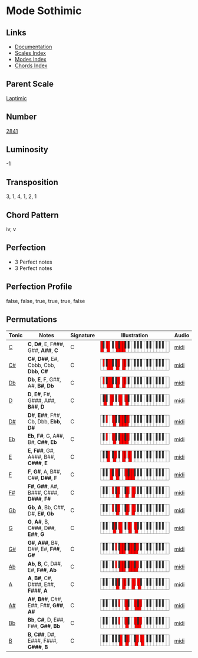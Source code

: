 # Mode Sothimic

## Links

- [Documentation](README.md)
- [Scales Index](Scales.md)
- [Modes Index](Modes.md)
- [Chords Index](Chords.md)

## Parent Scale

[Laptimic](ScaleLaptimic.md)

## Number

[2841](https://ianring.com/musictheory/scales/2841)

## Luminosity

-1

## Transposition

3, 1, 4, 1, 2, 1

## Chord Pattern

iv, v

## Perfection

- 3 Perfect notes
- 3 Perfect notes

## Perfection Profile

false, false, true, true, true, false

## Permutations

| Tonic | Notes | Signature | Illustration | Audio |
|-------|-------|-----------|--------------|-------|
| [C](ModeCNaturalSothimic.md) | **C**, **D#**, E, F###, G##, **A##**, **C** | C | ![CNaturalSothimic](ModeCNaturalSothimic.png) | [midi](https://github.com/edipermadi/music/blob/main/docs/ModeCNaturalSothimic.mid?raw=true) |
| [C#](ModeCSharpSothimic.md) | **C#**, **D##**, E#, Cbbb, Cbb, **Dbb**, **C#** | C | ![CSharpSothimic](ModeCSharpSothimic.png) | [midi](https://github.com/edipermadi/music/blob/main/docs/ModeCSharpSothimic.mid?raw=true) |
| [Db](ModeDFlatSothimic.md) | **Db**, **E**, F, G##, A#, **B#**, **Db** | C | ![DFlatSothimic](ModeDFlatSothimic.png) | [midi](https://github.com/edipermadi/music/blob/main/docs/ModeDFlatSothimic.mid?raw=true) |
| [D](ModeDNaturalSothimic.md) | **D**, **E#**, F#, G###, A##, **B##**, **D** | C | ![DNaturalSothimic](ModeDNaturalSothimic.png) | [midi](https://github.com/edipermadi/music/blob/main/docs/ModeDNaturalSothimic.mid?raw=true) |
| [D#](ModeDSharpSothimic.md) | **D#**, **E##**, F##, Cb, Dbb, **Ebb**, **D#** | C | ![DSharpSothimic](ModeDSharpSothimic.png) | [midi](https://github.com/edipermadi/music/blob/main/docs/ModeDSharpSothimic.mid?raw=true) |
| [Eb](ModeEFlatSothimic.md) | **Eb**, **F#**, G, A##, B#, **C##**, **Eb** | C | ![EFlatSothimic](ModeEFlatSothimic.png) | [midi](https://github.com/edipermadi/music/blob/main/docs/ModeEFlatSothimic.mid?raw=true) |
| [E](ModeENaturalSothimic.md) | **E**, **F##**, G#, A###, B##, **C###**, **E** | C | ![ENaturalSothimic](ModeENaturalSothimic.png) | [midi](https://github.com/edipermadi/music/blob/main/docs/ModeENaturalSothimic.mid?raw=true) |
| [F](ModeFNaturalSothimic.md) | **F**, **G#**, A, B##, C##, **D##**, **F** | C | ![FNaturalSothimic](ModeFNaturalSothimic.png) | [midi](https://github.com/edipermadi/music/blob/main/docs/ModeFNaturalSothimic.mid?raw=true) |
| [F#](ModeFSharpSothimic.md) | **F#**, **G##**, A#, B###, C###, **D###**, **F#** | C | ![FSharpSothimic](ModeFSharpSothimic.png) | [midi](https://github.com/edipermadi/music/blob/main/docs/ModeFSharpSothimic.mid?raw=true) |
| [Gb](ModeGFlatSothimic.md) | **Gb**, **A**, Bb, C##, D#, **E#**, **Gb** | C | ![GFlatSothimic](ModeGFlatSothimic.png) | [midi](https://github.com/edipermadi/music/blob/main/docs/ModeGFlatSothimic.mid?raw=true) |
| [G](ModeGNaturalSothimic.md) | **G**, **A#**, B, C###, D##, **E##**, **G** | C | ![GNaturalSothimic](ModeGNaturalSothimic.png) | [midi](https://github.com/edipermadi/music/blob/main/docs/ModeGNaturalSothimic.mid?raw=true) |
| [G#](ModeGSharpSothimic.md) | **G#**, **A##**, B#, D##, E#, **F##**, **G#** | C | ![GSharpSothimic](ModeGSharpSothimic.png) | [midi](https://github.com/edipermadi/music/blob/main/docs/ModeGSharpSothimic.mid?raw=true) |
| [Ab](ModeAFlatSothimic.md) | **Ab**, **B**, C, D##, E#, **F##**, **Ab** | C | ![AFlatSothimic](ModeAFlatSothimic.png) | [midi](https://github.com/edipermadi/music/blob/main/docs/ModeAFlatSothimic.mid?raw=true) |
| [A](ModeANaturalSothimic.md) | **A**, **B#**, C#, D###, E##, **F###**, **A** | C | ![ANaturalSothimic](ModeANaturalSothimic.png) | [midi](https://github.com/edipermadi/music/blob/main/docs/ModeANaturalSothimic.mid?raw=true) |
| [A#](ModeASharpSothimic.md) | **A#**, **B##**, C##, E##, F##, **G##**, **A#** | C | ![ASharpSothimic](ModeASharpSothimic.png) | [midi](https://github.com/edipermadi/music/blob/main/docs/ModeASharpSothimic.mid?raw=true) |
| [Bb](ModeBFlatSothimic.md) | **Bb**, **C#**, D, E##, F##, **G##**, **Bb** | C | ![BFlatSothimic](ModeBFlatSothimic.png) | [midi](https://github.com/edipermadi/music/blob/main/docs/ModeBFlatSothimic.mid?raw=true) |
| [B](ModeBNaturalSothimic.md) | **B**, **C##**, D#, E###, F###, **G###**, **B** | C | ![BNaturalSothimic](ModeBNaturalSothimic.png) | [midi](https://github.com/edipermadi/music/blob/main/docs/ModeBNaturalSothimic.mid?raw=true) |
